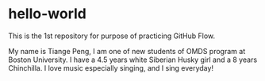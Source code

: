 # hello-world
This is the 1st repository for purpose of practicing GitHub Flow.

My name is Tiange Peng, I am one of new students of OMDS program at Boston University.
I have a 4.5 years white Siberian Husky girl and a 8 years Chinchilla.
I love music especially singing, and I sing everyday!
